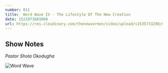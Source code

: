 ```yaml
---
number: 011
title:  Word Wave IV - The Lifestyle Of The New Creation
date: 1521973801000
url: https://res.cloudinary.com/thenewsermon/video/upload/v1535733298/messages/250318_-_Word_Wave_IV.mp3
---
```


## Show Notes
_Pastor Shola Okodugha_

![Word Wave](https://res.cloudinary.com/thenewsermon/image/upload/v1536165214/sermon%20display%20pictures/the_lifestyle_of_the_new_creations.jpg)
